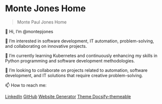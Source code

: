 # Monte Jones Home

> Monte Paul Jones Home



👋 Hi, I’m @montepjones

👀 I’m interested in software development, IT automation, problem-solving, and collaborating on innovative projects.

🌱 I’m currently learning Kubernetes and continuously enhancing my skills in Python programming and software development methodologies.

💞️ I’m looking to collaborate on projects related to automation, software development, and IT solutions that require creative problem-solving.


📫 How to reach me:

[LinkedIn](http//linkedin.com/in/montepjones)
[GitHub](https://github.com/montepjones/)
[Website Generator](https://docsify.js.org/)
[Theme Docsify-themeable](https://github.com/jhildenbiddle/docsify-themeable)